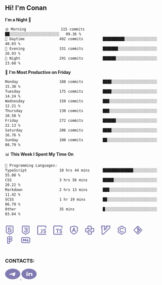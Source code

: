 ## Hi! I'm Conan

<!--START_SECTION:waka-->
**I'm a Night 🦉** 

```text
🌞 Morning                115 commits         ██░░░░░░░░░░░░░░░░░░░░░░░   09.36 % 
🌆 Daytime                492 commits         ██████████░░░░░░░░░░░░░░░   40.03 % 
🌃 Evening                331 commits         ███████░░░░░░░░░░░░░░░░░░   26.93 % 
🌙 Night                  291 commits         ██████░░░░░░░░░░░░░░░░░░░   23.68 % 
```
📅 **I'm Most Productive on Friday** 

```text
Monday                   188 commits         ████░░░░░░░░░░░░░░░░░░░░░   15.30 % 
Tuesday                  175 commits         ████░░░░░░░░░░░░░░░░░░░░░   14.24 % 
Wednesday                150 commits         ███░░░░░░░░░░░░░░░░░░░░░░   12.21 % 
Thursday                 130 commits         ███░░░░░░░░░░░░░░░░░░░░░░   10.58 % 
Friday                   272 commits         ██████░░░░░░░░░░░░░░░░░░░   22.13 % 
Saturday                 206 commits         ████░░░░░░░░░░░░░░░░░░░░░   16.76 % 
Sunday                   108 commits         ██░░░░░░░░░░░░░░░░░░░░░░░   08.79 % 
```


📊 **This Week I Spent My Time On** 

```text
💬 Programming Languages: 
TypeScript               10 hrs 44 mins      ██████████████░░░░░░░░░░░   55.08 % 
CSS                      3 hrs 56 mins       █████░░░░░░░░░░░░░░░░░░░░   20.22 % 
Markdown                 2 hrs 13 mins       ███░░░░░░░░░░░░░░░░░░░░░░   11.42 % 
SCSS                     1 hr 19 mins        ██░░░░░░░░░░░░░░░░░░░░░░░   06.79 % 
Other                    35 mins             █░░░░░░░░░░░░░░░░░░░░░░░░   03.04 % 
```


<!--END_SECTION:waka-->


<br>

<div align="left">
  <img src="icons/skills/html.svg" height="30" alt="html5"/>
  <img width="15"/>
  <img src="icons/skills/css.svg" height="30" alt="css"/>
    <img width="15"/>
  <img src="icons/skills/javascript.svg" height="30" alt="javascript"/>
  <img width="15"/>
  <img src="icons/skills/typescript.svg" height="30" alt="typescript"/>
  <img width="15"/>
  <img src="icons/skills/angular.svg" height="30" alt="angular"/>
  <img width="15"/>
  <img src="icons/skills/python.svg" height="30" alt="python"/>
  <img width="15"/>
  <img src="icons/skills/vim.svg" height="30" alt="vim"  />
  <img width="15"/>
  <img src="icons/skills/c.svg" height="30" alt="c"/>
  <img width="15"/>
  <img src="icons/skills/git.svg" height="30" alt="git"/>
  <img width="15"/>
  <img src="icons/skills/figma.svg" height="30" alt="figma"/>
  <img width="15"/>
  <img src="icons/skills/markdown.svg" height="30" alt="markdown"/>
</div>

<br>


### CONTACTS:

<div align="left">
  <a href="https://t.me/gkkconan">
    <img src="icons/contacts/telegram.svg" width="50" height="35" alt="telegram"/>
  </a>
  <a href="https://www.linkedin.com/in/gkkconan">
    <img src="icons/contacts/linkedin.svg" width="50" height="35" alt="linkedin"/>
  </a>
</div>
